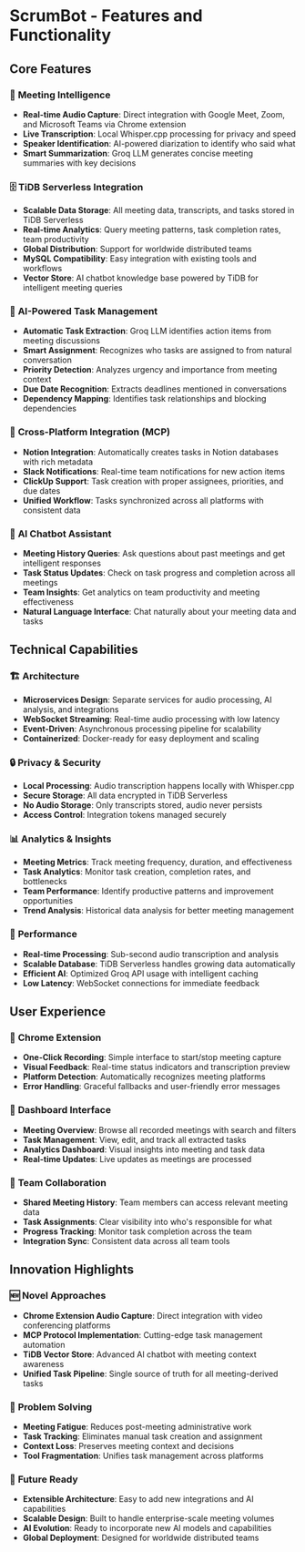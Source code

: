 # ScrumBot - Features and Functionality

## Core Features

### 🎯 **Meeting Intelligence**
- **Real-time Audio Capture**: Direct integration with Google Meet, Zoom, and Microsoft Teams via Chrome extension
- **Live Transcription**: Local Whisper.cpp processing for privacy and speed
- **Speaker Identification**: AI-powered diarization to identify who said what
- **Smart Summarization**: Groq LLM generates concise meeting summaries with key decisions

### 🗄️ **TiDB Serverless Integration**
- **Scalable Data Storage**: All meeting data, transcripts, and tasks stored in TiDB Serverless
- **Real-time Analytics**: Query meeting patterns, task completion rates, team productivity
- **Global Distribution**: Support for worldwide distributed teams
- **MySQL Compatibility**: Easy integration with existing tools and workflows
- **Vector Store**: AI chatbot knowledge base powered by TiDB for intelligent meeting queries

### 🤖 **AI-Powered Task Management**
- **Automatic Task Extraction**: Groq LLM identifies action items from meeting discussions
- **Smart Assignment**: Recognizes who tasks are assigned to from natural conversation
- **Priority Detection**: Analyzes urgency and importance from meeting context
- **Due Date Recognition**: Extracts deadlines mentioned in conversations
- **Dependency Mapping**: Identifies task relationships and blocking dependencies

### 🔗 **Cross-Platform Integration (MCP)**
- **Notion Integration**: Automatically creates tasks in Notion databases with rich metadata
- **Slack Notifications**: Real-time team notifications for new action items
- **ClickUp Support**: Task creation with proper assignees, priorities, and due dates
- **Unified Workflow**: Tasks synchronized across all platforms with consistent data

### 💬 **AI Chatbot Assistant**
- **Meeting History Queries**: Ask questions about past meetings and get intelligent responses
- **Task Status Updates**: Check on task progress and completion across all meetings
- **Team Insights**: Get analytics on team productivity and meeting effectiveness
- **Natural Language Interface**: Chat naturally about your meeting data and tasks

## Technical Capabilities

### 🏗️ **Architecture**
- **Microservices Design**: Separate services for audio processing, AI analysis, and integrations
- **WebSocket Streaming**: Real-time audio processing with low latency
- **Event-Driven**: Asynchronous processing pipeline for scalability
- **Containerized**: Docker-ready for easy deployment and scaling

### 🔒 **Privacy & Security**
- **Local Processing**: Audio transcription happens locally with Whisper.cpp
- **Secure Storage**: All data encrypted in TiDB Serverless
- **No Audio Storage**: Only transcripts stored, audio never persists
- **Access Control**: Integration tokens managed securely

### 📊 **Analytics & Insights**
- **Meeting Metrics**: Track meeting frequency, duration, and effectiveness
- **Task Analytics**: Monitor task creation, completion rates, and bottlenecks
- **Team Performance**: Identify productive patterns and improvement opportunities
- **Trend Analysis**: Historical data analysis for better meeting management

### 🚀 **Performance**
- **Real-time Processing**: Sub-second audio transcription and analysis
- **Scalable Database**: TiDB Serverless handles growing data automatically
- **Efficient AI**: Optimized Groq API usage with intelligent caching
- **Low Latency**: WebSocket connections for immediate feedback

## User Experience

### 🎨 **Chrome Extension**
- **One-Click Recording**: Simple interface to start/stop meeting capture
- **Visual Feedback**: Real-time status indicators and transcription preview
- **Platform Detection**: Automatically recognizes meeting platforms
- **Error Handling**: Graceful fallbacks and user-friendly error messages

### 📱 **Dashboard Interface**
- **Meeting Overview**: Browse all recorded meetings with search and filters
- **Task Management**: View, edit, and track all extracted tasks
- **Analytics Dashboard**: Visual insights into meeting and task data
- **Real-time Updates**: Live updates as meetings are processed

### 🤝 **Team Collaboration**
- **Shared Meeting History**: Team members can access relevant meeting data
- **Task Assignments**: Clear visibility into who's responsible for what
- **Progress Tracking**: Monitor task completion across the team
- **Integration Sync**: Consistent data across all team tools

## Innovation Highlights

### 🆕 **Novel Approaches**
- **Chrome Extension Audio Capture**: Direct integration with video conferencing platforms
- **MCP Protocol Implementation**: Cutting-edge task management automation
- **TiDB Vector Store**: Advanced AI chatbot with meeting context awareness
- **Unified Task Pipeline**: Single source of truth for all meeting-derived tasks

### 🎯 **Problem Solving**
- **Meeting Fatigue**: Reduces post-meeting administrative work
- **Task Tracking**: Eliminates manual task creation and assignment
- **Context Loss**: Preserves meeting context and decisions
- **Tool Fragmentation**: Unifies task management across platforms

### 🔮 **Future Ready**
- **Extensible Architecture**: Easy to add new integrations and AI capabilities
- **Scalable Design**: Built to handle enterprise-scale meeting volumes
- **AI Evolution**: Ready to incorporate new AI models and capabilities
- **Global Deployment**: Designed for worldwide distributed teams